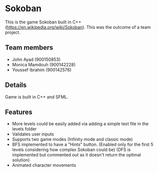 # Sokoban
This is the game Sokoban built in C++ (https://en.wikipedia.org/wiki/Sokoban). This was the outcome of a team project.

## Team members
* John Ayad (900150853)
* Monica Mamdouh (900142228)
* Youssef Ibrahim (900142576)

## Details
Game is built in C++ and SFML.

## Features
- More levels could be easily added via adding a simple text file in the levels folder
- Validates user inputs
- Supports two game modes (Infinity mode and classic mode)
- BFS implemented to have a "Hints" button. (Enabled only for the first 5 levels considering how complex Sokoban could be) (DFS is implemented but commented out as it doesn't return the optimal solution)
- Animated character movements
